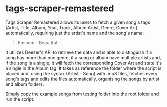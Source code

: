 # tags-scraper-remastered
Tags Scraper Remastered allows its users to fetch a given song's tags (Artist, Title, Album, Year, Track, Album Artist, Genre, Cover Art) automatically, requiring just the artist's name and the song's name: 
> Eminem - Beautiful

It utilizes Deezer's API to retrieve the data and is able to distinguish if a song has more than one genre, if a song or album have multiple artists and, if the song is a single, it will fetch the corresponding Cover Art and state it's a single in the Album tag. It takes as reference the folder where the script is placed and, using the syntax (Artist - Song) with .mp3 files, fetches every song's tags and edits the files automatically, organising the songs by artist and album folders.

Simply copy the example songs from testing folder into the root folder and run the script.
